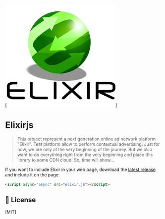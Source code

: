 
[![elixirjs](./logo/elixir.png)]

# Elixirjs

> This project represent a next generation online ad network platform "Elixir". Test platform allow to perform contextual advertising. Just for now, we are only at the very beginning of the journey. But we also want to do everything right from the very beginning and place this library to some CDN cloud. So, time will show... 


If you want to include Elixir in your web page, download the [latest release](/dist) and include it on the page:


```html
<script async="async" src="elixir.js"></script>
```

## :scroll: License

[MIT]

